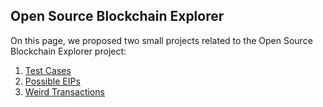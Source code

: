 ## Open Source Blockchain Explorer

On this page, we proposed two small projects related to the Open Source Blockchain Explorer project:

1. [Test Cases](./possibleTestCases.md)
2. [Possible EIPs](./possibleEIPs.md)
3. [Weird Transactions](./weirdTransactions.md)
